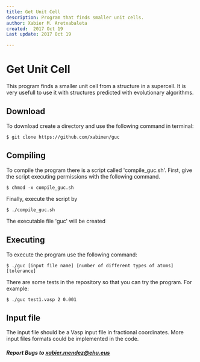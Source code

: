 ```yaml
---
title: Get Unit Cell
description: Program that finds smaller unit cells.
author: Xabier M. Aretxabaleta
created:  2017 Oct 19
Last update: 2017 Oct 19

---
```



# Get Unit Cell

This program finds a smaller unit cell from a structure in a supercell. It is very usefull to use it with structures predicted with evolutionary algorithms.

Download
--------

To download create a directory and use the following command in terminal:

	$ git clone https://github.com/xabimen/guc

Compiling
---------

To compile the program there is a script called 'compile_guc.sh'. First, give the script executing permissions with the following command.

	$ chmod -x compile_guc.sh

Finally, execute the script by

	$ ./compile_guc.sh

The executable file 'guc' will be created

Executing
---------

To execute the program use the following command:

	$ ./guc [input file name] [number of different types of atoms] [tolerance]
	
There are some tests in the repository so that you can try the program. For example:

	$ ./guc test1.vasp 2 0.001
	
Input file
----------

The input file should be a Vasp input file in fractional coordinates. More input files formats could be implemented in the code. 
	
#### *Report Bugs to xabier.mendez@ehu.eus*
